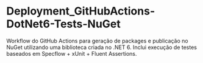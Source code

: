 # Deployment_GitHubActions-DotNet6-Tests-NuGet
Workflow do GitHub Actions para geração de packages e publicação no NuGet utilizando uma biblioteca criada no .NET 6. Inclui execução de testes baseados em Specflow + xUnit + Fluent Assertions.
